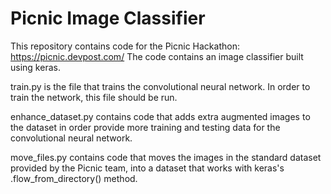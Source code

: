 # Picnic Image Classifier
This repository contains code for the Picnic Hackathon: https://picnic.devpost.com/
The code contains an image classifier built using keras.

train.py is the file that trains the convolutional neural network. In order to train the network, this file should be run.

enhance_dataset.py contains code that adds extra augmented images to the dataset in order provide more training and testing data for the convolutional neural network.

move_files.py contains code that moves the images in the standard dataset provided by the Picnic team, into a dataset that works with keras's .flow_from_directory() method.
